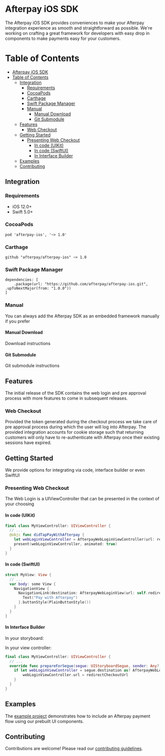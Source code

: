 # Afterpay iOS SDK
The Afterpay iOS SDK provides conveniences to make your Afterpay integration experience as smooth and straightforward as possible. We're working on crafting a great framework for developers with easy drop in components to make payments easy for your customers.

# Table of Contents

- [Afterpay iOS SDK](#afterpay-ios-sdk)
- [Table of Contents](#table-of-contents)
  - [Integration](#integration)
    - [Requirements](#requirements)
    - [CocoaPods](#cocoapods)
    - [Carthage](#carthage)
    - [Swift Package Manager](#swift-package-manager)
    - [Manual](#manual)
      - [Manual Download](#manual-download)
      - [Git Submodule](#git-submodule)
  - [Features](#features)
    - [Web Checkout](#web-checkout)
  - [Getting Started](#getting-started)
    - [Presenting Web Checkout](#presenting-web-checkout)
      - [In code (UIKit)](#in-code-uikit)
      - [In code (SwiftUI)](#in-code-swiftui)
      - [In Interface Builder](#in-interface-builder)
  - [Examples](#examples)
  - [Contributing](#contributing)

## Integration

### Requirements
- iOS 12.0+
- Swift 5.0+

### CocoaPods

```
pod 'afterpay-ios', '~> 1.0'
```

### Carthage

```
github "afterpay/afterpay-ios" ~> 1.0
```

### Swift Package Manager

```
dependencies: [
    .package(url: "https://github.com/afterpay/afterpay-ios.git", .upToNextMajor(from: "1.0.0"))
]
```

### Manual
You can always add the Afterpay SDK as an embedded framework manually if you prefer

#### Manual Download
Download instructions

#### Git Submodule
Git submodule instructions

## Features
The initial release of the SDK contains the web login and pre approval process with more features to come in subsequent releases.

### Web Checkout
Provided the token generated during the checkout process we take care of pre approval process during which the user will log into Afterpay. The provided integration accounts for cookie storage such that returning customers will only have to re-authenticate with Afterpay once their existing sessions have expired.

## Getting Started
We provide options for integrating via code, interface builder or even SwiftUI

### Presenting Web Checkout
The Web Login is a UIViewController that can be presented in the context of your choosing

#### In code (UIKit)
```swift
final class MyViewController: UIViewController {
  // ...
  @objc func didTapPayWithAfterpay {
    let webLoginViewController = AfterpayWebLoginViewController(url: redirectCheckoutUrl)
    present(webLoginViewController, animated: true)
  }
}
```

#### In code (SwiftUI)
```swift
struct MyView: View {
  // ...
  var body: some View {
    NavigationView {
      NavigationLink(destination: AfterpayWebLoginView(url: self.redirectCheckoutUrl)) {
        Text("Pay with Afterpay")
      }.buttonStyle(PlainButtonStyle())
    }
  }
}
```

#### In Interface Builder

In your storyboard:

In your view controller:
```swift
final class MyViewController: UIViewController {
  // ...
  override func prepareForSegue(segue: UIStoryboardSegue, sender: Any?) {
    if let webLoginViewController = segue.destination as? AfterpayWebLoginViewController {
        webLoginViewController.url = redirectCheckoutUrl
    }
  }
}
```

## Examples

The [example project](./example) demonstrates how to include an Afterpay payment flow using our prebuilt UI components.

## Contributing

Contributions are welcome! Please read our [contributing guidelines](./CONTRIBUTING.md).